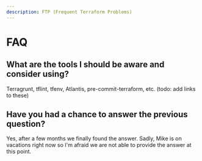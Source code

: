 ```yaml
---
description: FTP (Frequent Terraform Problems)
---
```


# FAQ

## What are the tools I should be aware and consider using?

Terragrunt, tflint, tfenv, Atlantis, pre-commit-terraform, etc. \(todo: add links to these\)

## Have you had a chance to answer the previous question?

Yes, after a few months we finally found the answer. Sadly, Mike is on vacations right now so I'm afraid we are not able to provide the answer at this point.


